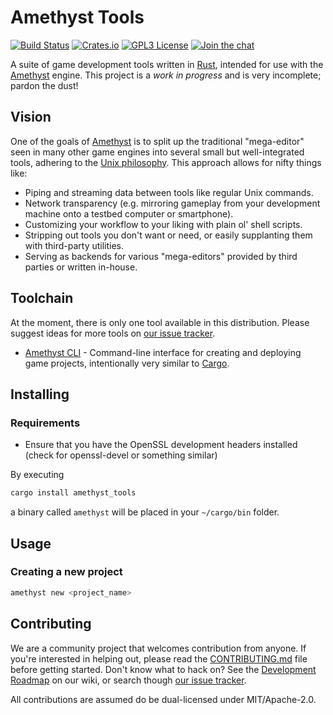 # Amethyst Tools

[![Build Status][s1]][tc] [![Crates.io][s2]][ci] [![GPL3 License][s3]][gl] [![Join the chat][s4]][gc]

[s1]: https://travis-ci.org/amethyst/tools.svg?branch=master
[s2]: https://img.shields.io/badge/crates.io-0.6.1-orange.svg
[s3]: https://img.shields.io/badge/license-GPL%20v3-blue.svg
[s4]: https://badges.gitter.im/amethyst/tools.svg

[tc]: https://travis-ci.org/amethyst/tools/
[ci]: https://crates.io/crates/amethyst_tools/
[gl]: https://github.com/amethyst/tools/blob/master/COPYING
[gc]: https://gitter.im/amethyst/tools?utm_source=badge&utm_medium=badge&utm_campaign=pr-badge&utm_content=badge

A suite of game development tools written in [Rust][rl], intended for use with
the [Amethyst][am] engine. This project is a *work in progress* and is very
incomplete; pardon the dust!

[rl]: https://www.rust-lang.org/
[am]: https://github.com/amethyst/amethyst

## Vision

One of the goals of [Amethyst][am] is to split up the traditional "mega-editor"
seen in many other game engines into several small but well-integrated tools,
adhering to the [Unix philosophy][up]. This approach allows for nifty things
like:

[up]: https://en.wikipedia.org/wiki/Unix_philosophy

* Piping and streaming data between tools like regular Unix commands.
* Network transparency (e.g. mirroring gameplay from your development machine
  onto a testbed computer or smartphone).
* Customizing your workflow to your liking with plain ol' shell scripts.
* Stripping out tools you don't want or need, or easily supplanting them with
  third-party utilities.
* Serving as backends for various "mega-editors" provided by third parties or
  written in-house.

## Toolchain

At the moment, there is only one tool available in this distribution. Please
suggest ideas for more tools on [our issue tracker][it].

[it]: https://github.com/amethyst/tools/issues

* [Amethyst CLI][ac] - Command-line interface for creating and deploying game
  projects, intentionally very similar to [Cargo][ca].

[ac]: https://github.com/amethyst/tools/tree/master/src/cli
[ca]: https://github.com/rust-lang/cargo

## Installing

### Requirements
* Ensure that you have the OpenSSL development headers installed (check for openssl-devel or something similar)

By executing

```sh
cargo install amethyst_tools
```

a binary called `amethyst` will be placed in your `~/cargo/bin` folder.

## Usage

### Creating a new project

```sh
amethyst new <project_name>
```

## Contributing

We are a community project that welcomes contribution from anyone. If you're
interested in helping out, please read the [CONTRIBUTING.md][cm] file before
getting started. Don't know what to hack on? See the [Development Roadmap][dr]
on our wiki, or search though [our issue tracker][it].

All contributions are assumed do be dual-licensed under MIT/Apache-2.0.

[cm]: https://github.com/amethyst/amethyst/blob/master/CONTRIBUTING.md
[dr]: https://github.com/amethyst/amethyst/wiki/Roadmap
